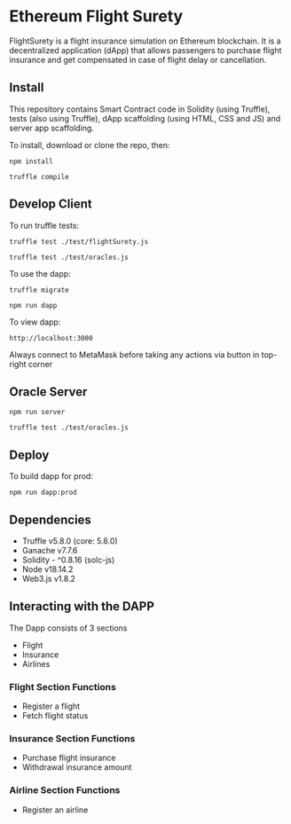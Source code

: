 # Ethereum Flight Surety

FlightSurety is a flight insurance simulation on Ethereum blockchain. It is a decentralized application (dApp) that allows passengers to purchase flight insurance and get compensated in case of flight delay or cancellation.

## Install

This repository contains Smart Contract code in Solidity (using Truffle), tests (also using Truffle), dApp scaffolding (using HTML, CSS and JS) and server app scaffolding.

To install, download or clone the repo, then:

`npm install`

`truffle compile`

## Develop Client

To run truffle tests:

`truffle test ./test/flightSurety.js`

`truffle test ./test/oracles.js`

To use the dapp:

`truffle migrate`

`npm run dapp`

To view dapp:

`http://localhost:3000`

Always connect to MetaMask before taking any actions via button in top-right corner

## Oracle Server

`npm run server`

`truffle test ./test/oracles.js`

## Deploy

To build dapp for prod:

`npm run dapp:prod`

## Dependencies

- Truffle v5.8.0 (core: 5.8.0)
- Ganache v7.7.6
- Solidity - ^0.8.16 (solc-js)
- Node v18.14.2
- Web3.js v1.8.2

## Interacting with the DAPP

The Dapp consists of 3 sections

- Flight
- Insurance
- Airlines

### Flight Section Functions

- Register a flight
- Fetch flight status

### Insurance Section Functions

- Purchase flight insurance
- Withdrawal insurance amount

### Airline Section Functions

- Register an airline
